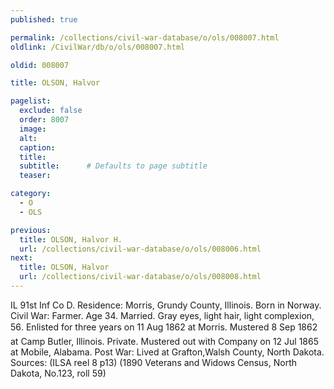 ```yaml
---
published: true

permalink: /collections/civil-war-database/o/ols/008007.html
oldlink: /CivilWar/db/o/ols/008007.html

oldid: 008007

title: OLSON, Halvor

pagelist:
  exclude: false
  order: 8007
  image: 
  alt:
  caption:
  title:
  subtitle:      # Defaults to page subtitle
  teaser:

category: 
  - O 
  - OLS

previous:
  title: OLSON, Halvor H.
  url: /collections/civil-war-database/o/ols/008006.html  
next:
  title: OLSON, Halvor
  url: /collections/civil-war-database/o/ols/008008.html   
---
```

IL 91st Inf Co D. Residence: Morris, Grundy County, Illinois. Born in Norway. Civil War: Farmer. Age 34. Married. Gray eyes, light hair, light complexion, 5&#146;6&#148;. Enlisted for three years on 11 Aug 1862 at Morris. Mustered 8 Sep 1862 at Camp Butler, Illinois. Private. Mustered out with Company on 12 Jul 1865 at Mobile, Alabama. Post War: Lived at Grafton,Walsh County, North Dakota. Sources: (ILSA reel 8 p13) (1890 Veterans and Widows Census, North Dakota, No.123, roll 59)